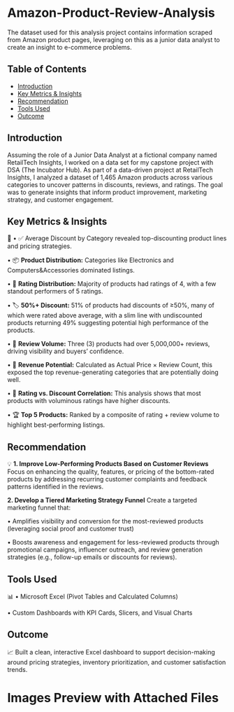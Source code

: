 # Amazon-Product-Review-Analysis
The dataset used for this analysis project contains information scraped from Amazon product pages, leveraging on this as a junior data analyst to create an insight to e-commerce problems.

## Table of Contents 
- [Introduction](#introduction)
- [Key Metrics & Insights](#key-metrics--insights)
- [Recommendation](#recommendation)
- [Tools Used](#tools-used)
- [Outcome](#outcome)

## Introduction

Assuming the role of a Junior Data Analyst at a fictional company named RetailTech Insights, I worked on a data set for my capstone project with DSA (The Incubator Hub).
As part of a data-driven project at RetailTech Insights, I analyzed a dataset of 1,465 Amazon products across various categories to uncover patterns in discounts, reviews, and ratings. The goal was to generate insights that inform product improvement, marketing strategy, and customer engagement.

## Key Metrics & Insights
🔑
•	✅ Average Discount by Category revealed top-discounting product lines and pricing strategies.

•	📦 **Product Distribution:** Categories like Electronics and Computers&Accessories dominated listings.

•	🌟 **Rating Distribution:** Majority of products had ratings of 4, with a few standout performers of 5 ratings.

•	🏷️ **50%+ Discount:** 51% of products had discounts of ≥50%, many of which were rated above average, with a slim line with undiscounted products returning 49% suggesting potential high performance of the products.

•	💬 **Review Volume:** Three (3) products had over 5,000,000+ reviews, driving visibility and buyers’ confidence.

•	💸 **Revenue Potential:** Calculated as Actual Price × Review Count, this exposed the top revenue-generating categories that are potentially doing well.

•	🔁 **Rating vs. Discount Correlation:** This analysis shows that most products with voluminous ratings have higher discounts.

•	🏆 **Top 5 Products:** Ranked by a composite of rating + review volume to highlight best-performing listings.

## Recommendation 
💡
**1. Improve Low-Performing Products Based on Customer Reviews**
Focus on enhancing the quality, features, or pricing of the bottom-rated products by addressing recurring customer complaints and feedback patterns identified in the reviews.

**2. Develop a Tiered Marketing Strategy Funnel**
Create a targeted marketing funnel that:

•	Amplifies visibility and conversion for the most-reviewed products (leveraging social proof and customer trust)

•	Boosts awareness and engagement for less-reviewed products through promotional campaigns, influencer outreach, and review generation strategies (e.g., follow-up emails or discounts for reviews).

## Tools Used
📊
•	Microsoft Excel (Pivot Tables and Calculated Columns)

•	Custom Dashboards with KPI Cards, Slicers, and Visual Charts

## Outcome 
📈 Built a clean, interactive Excel dashboard to support decision-making around pricing strategies, inventory prioritization, and customer satisfaction trends.

# Images Preview with Attached Files 



